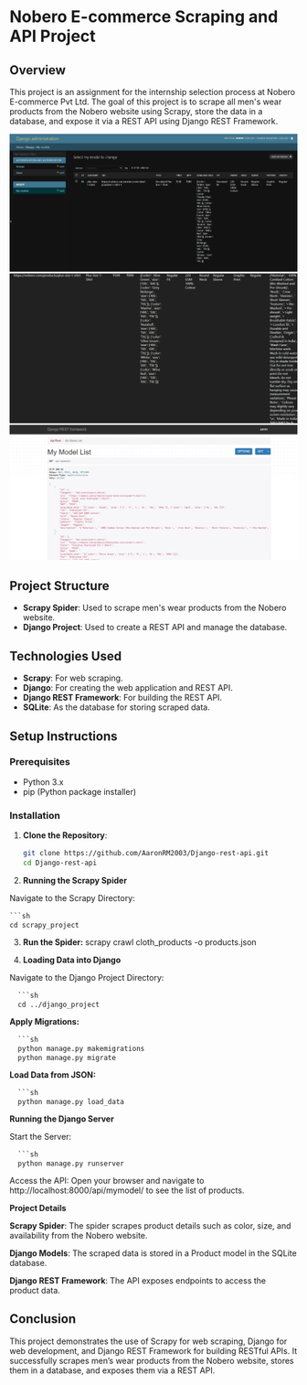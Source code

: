 # Nobero E-commerce Scraping and API Project

## Overview

This project is an assignment for the internship selection process at Nobero E-commerce Pvt Ltd. The goal of this project is to scrape all men's wear products from the Nobero website using Scrapy, store the data in a database, and expose it via a REST API using Django REST Framework.

<img src="Screenshot_20-8-2024_191841_127.0.0.1.jpeg"></img>
<img src="Screenshot_20-8-2024_191944_127.0.0.1.jpeg"></img>
<img src="Screenshot_20-8-2024_192041_127.0.0.1.jpeg"></img>

## Project Structure

- **Scrapy Spider**: Used to scrape men's wear products from the Nobero website.
- **Django Project**: Used to create a REST API and manage the database.

## Technologies Used

- **Scrapy**: For web scraping.
- **Django**: For creating the web application and REST API.
- **Django REST Framework**: For building the REST API.
- **SQLite**: As the database for storing scraped data.

## Setup Instructions

### Prerequisites

- Python 3.x
- pip (Python package installer)

### Installation

1. **Clone the Repository**:
   ```sh
   git clone https://github.com/AaronRM2003/Django-rest-api.git
   cd Django-rest-api
2. **Running the Scrapy Spider**

Navigate to the Scrapy Directory:

    ```sh
    cd scrapy_project

3. **Run the Spider:**
scrapy crawl cloth_products -o products.json

4. **Loading Data into Django**

Navigate to the Django Project Directory:

      ```sh
      cd ../django_project

**Apply Migrations:**

      ```sh
      python manage.py makemigrations
      python manage.py migrate

**Load Data from JSON:**
      
      ```sh
      python manage.py load_data

**Running the Django Server**

Start the Server:

      ```sh
      python manage.py runserver

Access the API: Open your browser and navigate to http://localhost:8000/api/mymodel/ to see the list of products.

**Project Details**

**Scrapy Spider**: The spider scrapes product details such as color, size, and availability from the Nobero website.

**Django Models**: The scraped data is stored in a Product model in the SQLite database.

**Django REST Framework**: The API exposes endpoints to access the product data.


## Conclusion

This project demonstrates the use of Scrapy for web scraping, Django for web development, and Django REST Framework for building RESTful APIs. It successfully scrapes men’s wear products from the Nobero website, stores them in a database, and exposes them via a REST API.
